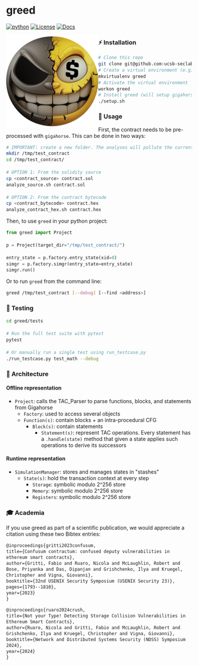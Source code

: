# greed
[![python](https://img.shields.io/badge/Python-3.11+-3776AB.svg?style=flat&logo=python&logoColor=white)](https://www.python.org)
[![License](https://img.shields.io/github/license/Ileriayo/markdown-badges?style=flat)]([https://pypi.org/project/ethpwn/](https://raw.githubusercontent.com/ethpwn/ethpwn/main/LICENSE))
[![Docs](https://img.shields.io/badge/Documentation-gh_pages)](https://ucsb-seclab.github.io/greed/)

<img align="left" width="250"  src="logo.png">

<!-- [![Tests](https://github.com/ucsb-seclab/greed/actions/workflows/python-app.yml/badge.svg)](https://github.com/ucsb-seclab/greed/actions/workflows/python-app.yml) -->

### ⚡️ Installation
```bash
# Clone this repo
git clone git@github.com:ucsb-seclab/greed.git
# Create a virtual environment (e.g., using virtualenvwrapper)
mkvirtualenv greed
# Activate the virtual environment
workon greed
# Install greed (will setup gigahorse, yices, and `pip install -e greed`)
./setup.sh
```

### 🚀 Usage
First, the contract needs to be pre-processed with `gigahorse`. This can be done in two ways:
```bash
# IMPORTANT: create a new folder. The analyses will pollute the current working directory
mkdir /tmp/test_contract
cd /tmp/test_contract/

# OPTION 1: From the solidity source
cp <contract_source> contract.sol
analyze_source.sh contract.sol

# OPTION 2: From the contract bytecode
cp <contract_bytecode> contract.hex
analyze_contract_hex.sh contract.hex
```

Then, to use `greed` in your python project:
```python
from greed import Project

p = Project(target_dir="/tmp/test_contract/")

entry_state = p.factory.entry_state(xid=0)
simgr = p.factory.simgr(entry_state=entry_state)
simgr.run()
```

Or to run `greed` from the command line:
```bash
greed /tmp/test_contract [--debug] [--find <address>]
```

### 🧪 Testing
```bash
cd greed/tests

# Run the full test suite with pytest
pytest

# Or manually run a single test using run_testcase.py
./run_testcase.py test_math --debug
```

### 🧱 Architecture
#### Offline representation

* `Project`: calls the TAC_Parser to parse functions, blocks, and statements from Gigahorse
  * `Factory`: used to access several objects
  * `Function(s)`: contain blocks + an intra-procedural CFG
    * `Block(s)`: contain statements
      * `Statement(s)`: represent TAC operations. Every statement has a `.handle(state)` method that given a state applies such operations to derive its successors

#### Runtime representation

* `SimulationManager`: stores and manages states in "stashes"
  * `State(s)`: hold the transaction context at every step
    * `Storage`: symbolic modulo 2^256 store
    * `Memory`: symbolic modulo 2^256 store
    * `Registers`: symbolic modulo 2^256 store

### 🎓 Academia 

If you use greed as part of a scientific publication, we would appreciate a citation using these two Bibtex entries: 

```
@inproceedings{gritti2023confusum,
title={Confusum contractum: confused deputy vulnerabilities in ethereum smart contracts},
author={Gritti, Fabio and Ruaro, Nicola and McLaughlin, Robert and Bose, Priyanka and Das, Dipanjan and Grishchenko, Ilya and Kruegel, Christopher and Vigna, Giovanni},
booktitle={32nd USENIX Security Symposium (USENIX Security 23)},
pages={1793--1810},
year={2023}
}
```

```
@inproceedings{ruaro2024crush,
title={Not your Type! Detecting Storage Collision Vulnerabilities in Ethereum Smart Contracts},
author={Ruaro, Nicola and Gritti, Fabio and McLaughlin, Robert and Grishchenko, Ilya and Kruegel, Christopher and Vigna, Giovanni},
booktitle={Network and Distributed Systems Security (NDSS) Symposium 2024},
year={2024}
}
```

